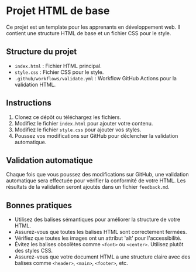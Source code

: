 # Projet HTML de base

Ce projet est un template pour les apprenants en développement web. Il contient une structure HTML de base et un fichier CSS pour le style.

## Structure du projet

- `index.html` : Fichier HTML principal.
- `style.css` : Fichier CSS pour le style.
- `.github/workflows/validate.yml` : Workflow GitHub Actions pour la validation HTML.

## Instructions

1. Clonez ce dépôt ou téléchargez les fichiers.
2. Modifiez le fichier `index.html` pour ajouter votre contenu.
3. Modifiez le fichier `style.css` pour ajouter vos styles.
4. Poussez vos modifications sur GitHub pour déclencher la validation automatique.

## Validation automatique

Chaque fois que vous poussez des modifications sur GitHub, une validation automatique sera effectuée pour vérifier la conformité de votre HTML. Les résultats de la validation seront ajoutés dans un fichier `feedback.md`.

## Bonnes pratiques

- Utilisez des balises sémantiques pour améliorer la structure de votre HTML.
- Assurez-vous que toutes les balises HTML sont correctement fermées.
- Vérifiez que toutes les images ont un attribut 'alt' pour l'accessibilité.
- Évitez les balises obsolètes comme `<font>` ou `<center>`. Utilisez plutôt des styles CSS.
- Assurez-vous que votre document HTML a une structure claire avec des balises comme `<header>`, `<main>`, `<footer>`, etc.